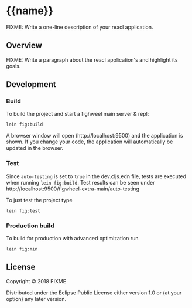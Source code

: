 # {{name}}

FIXME: Write a one-line description of your reacl application.

## Overview

FIXME: Write a paragraph about the reacl application's and highlight its goals.

## Development

### Build

To build the project and start a fighweel main server & repl:

```
lein fig:build
```

A browser window will open (http://localhost:9500) and the application is shown. If you change your code, the application will automatically be updated in the browser.


### Test

Since `auto-testing` is set to `true` in the dev.cljs.edn file, tests are executed when running `lein fig:build`. Test results can be seen under http://localhost:9500/figwheel-extra-main/auto-testing


To just test the project type

```
lein fig:test
```


### Production build

To build for production with advanced optimization run

```
lein fig:min
```



## License

Copyright © 2018 FIXME

Distributed under the Eclipse Public License either version 1.0 or (at your option) any later version.
